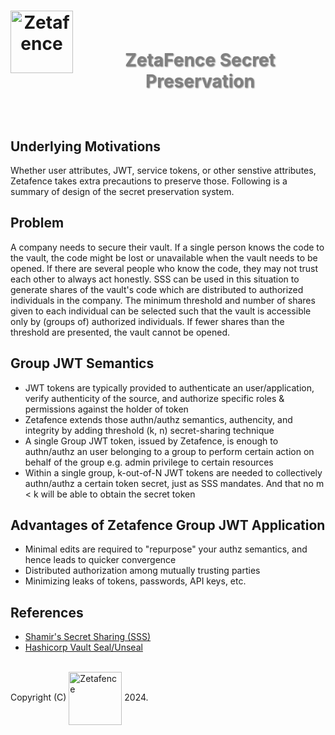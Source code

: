 <h1 align="center">
    <img align="left" width="100" height="100" src="https://zetafence.com/images/logo.png" alt="Zetafence"/>
    <br />
    <p style="color: #808080; text-shadow: 1px 1px 2px rgba(0, 0, 0, 0.5);">
    ZetaFence Secret Preservation
    </p>
</h1>

<br/>

## Underlying Motivations

Whether user attributes, JWT, service tokens, or other senstive attributes, Zetafence takes extra precautions to preserve those. Following is a summary of design of the secret preservation system.

## Problem

A company needs to secure their vault. If a single person knows the code to the vault, the code might be lost or unavailable when the vault needs to be opened. If there are several people who know the code, they may not trust each other to always act honestly. SSS can be used in this situation to generate shares of the vault's code which are distributed to authorized individuals in the company. The minimum threshold and number of shares given to each individual can be selected such that the vault is accessible only by (groups of) authorized individuals. If fewer shares than the threshold are presented, the vault cannot be opened.

## Group JWT Semantics

- JWT tokens are typically provided to authenticate an user/application, verify authenticity of the source,
  and authorize specific roles & permissions against the holder of token
- Zetafence extends those authn/authz semantics, authencity, and integrity by adding threshold (k, n)
  secret-sharing technique
- A single Group JWT token, issued by Zetafence, is enough to authn/authz an user belonging to a group to
  perform certain action on behalf of the group e.g. admin privilege to certain resources
- Within a single group, k-out-of-N JWT tokens are needed to collectively authn/authz a certain token secret,
  just as SSS mandates. And that no m < k will be able to obtain the secret token

## Advantages of Zetafence Group JWT Application

- Minimal edits are required to "repurpose" your authz semantics, and hence leads to quicker convergence
- Distributed authorization among mutually trusting parties
- Minimizing leaks of tokens, passwords, API keys, etc.

## References

- [Shamir's Secret Sharing (SSS)](https://en.wikipedia.org/wiki/Shamir%27s_secret_sharing)
- [Hashicorp Vault Seal/Unseal](https://developer.hashicorp.com/vault/docs/internals/architecture)

<br/>Copyright (C)
    <a href="https://zetafence.com">
    <img align="center" width="85" src="https://img.shields.io/badge/Zetafence-8A2BE2" alt="Zetafence"/></a>
2024.
